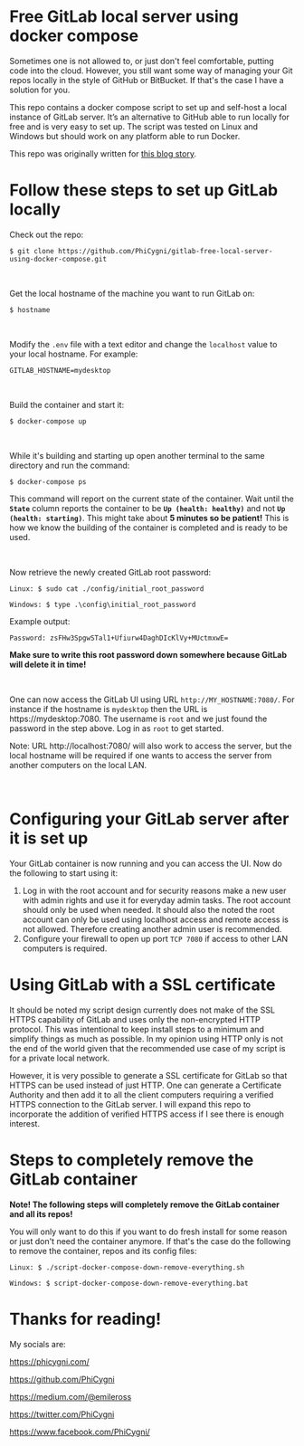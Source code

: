 # Free GitLab local server using docker compose

Sometimes one is not allowed to, or just don't feel comfortable, putting code into the cloud. However, you still want some way of managing your Git repos locally in the style of GitHub or BitBucket. If that's the case I have a solution for you.

This repo contains a docker compose script to set up and self-host a local instance of GitLab server. It’s an alternative to GitHub able to run locally for free and is very easy to set up. The script was tested on Linux and Windows but should work on any platform able to run Docker.

This repo was originally written for [this blog story](https://medium.com/p/79d69f052db7).

# Follow these steps to set up GitLab locally

Check out the repo:

    $ git clone https://github.com/PhiCygni/gitlab-free-local-server-using-docker-compose.git

&nbsp;

Get the local hostname of the machine you want to run GitLab on:

    $ hostname

&nbsp;

Modify the ```.env``` file with a text editor and change the  ```localhost``` value to your local hostname. For example:

    GITLAB_HOSTNAME=mydesktop

&nbsp;

Build the container and start it:

    $ docker-compose up

&nbsp;

While it's building and starting up open another terminal to the same directory and run the command:

    $ docker-compose ps

This command will report on the current state of the container. Wait until the **```State```** column reports the container to be **```Up (health: healthy)```** and not **```Up (health: starting)```**. This might take about **5 minutes so be patient!** This is how we know the building of the container is completed and is ready to be used.

&nbsp;

Now retrieve the newly created GitLab root password:

    Linux: $ sudo cat ./config/initial_root_password

    Windows: $ type .\config\initial_root_password

Example output:

    Password: zsFHw3SpgwSTal1+Ufiurw4DaghDIcKlVy+MUctmxwE=

**Make sure to write this root password down somewhere because GitLab will delete it in time!**

&nbsp;

One can now access the GitLab UI using URL ```http://MY_HOSTNAME:7080/```. For instance if the hostname is ```mydesktop``` then the URL is https://mydesktop:7080. The username is ```root``` and we just found the password in the step above. Log in as ```root``` to get started.


Note: URL http://localhost:7080/ will also work to access the server, but the local hostname will be required if one wants to access the server from another computers on the local LAN.

&nbsp;

# Configuring your GitLab server after it is set up

Your GitLab container is now running and you can access the UI. Now do the following to start using it:

1. Log in with the root account and for security reasons make a new user with admin rights and use it for everyday admin tasks. The root account should only be used when needed. It should also the noted the root account can only be used using localhost access and remote access is not allowed. Therefore creating another admin user is recommended.
2. Configure your firewall to open up port ```TCP 7080``` if access to other LAN computers is required.

# Using GitLab with a SSL certificate

It should be noted my script design currently does not make of the SSL HTTPS capability of GitLab and uses only the non-encrypted HTTP protocol. This was intentional to keep install steps to a minimum and simplify things as much as possible. In my opinion using HTTP only is not the end of the world given that the recommended use case of my script is for a private local network.

However, it is very possible to generate a SSL certificate for GitLab so that HTTPS can be used instead of just HTTP. One can generate a Certificate Authority and then add it to all the client computers requiring a verified HTTPS connection to the GitLab server. I will expand this repo to incorporate the addition of verified HTTPS access if I see there is enough interest.

# Steps to completely remove the GitLab container

**Note! The following steps will completely remove the GitLab container and all its repos!** 

You will only want to do this if you want to do fresh install for some reason or just don't need the container anymore. If that's the case do the following to remove the container, repos and its config files: 

    Linux: $ ./script-docker-compose-down-remove-everything.sh

    Windows: $ script-docker-compose-down-remove-everything.bat


# Thanks for reading!

My socials are:

https://phicygni.com/

https://github.com/PhiCygni

https://medium.com/@emileross

https://twitter.com/PhiCygni

https://www.facebook.com/PhiCygni/